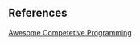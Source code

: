 ## References

[Awesome Competetive Programming](https://github.com/lnishan/awesome-competitive-programming)